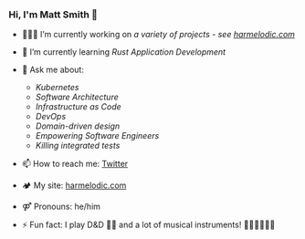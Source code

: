 ### Hi, I'm Matt Smith 👋

- 🧑🏻‍💻 I’m currently working on _a variety of projects - see [harmelodic.com](https://harmelodic.com)_

- 🌱 I’m currently learning _Rust Application Development_

- 💬 Ask me about:
    - _Kubernetes_
    - _Software Architecture_
    - _Infrastructure as Code_
    - _DevOps_
    - _Domain-driven design_
    - _Empowering Software Engineers_
    - _Killing integrated tests_

- 📫 How to reach me: [Twitter](https://twitter.com/Harmelodic)

- 🏕 My site: [harmelodic.com](https://harmelodic.com)

- ⚤ Pronouns: he/him

- ⚡ Fun fact: I play D&D 🧙‍♂️ and a lot of musical instruments! 🎹🎷🎸🥁🎤🎶
